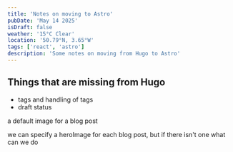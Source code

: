 ```yaml
---
title: 'Notes on moving to Astro'
pubDate: 'May 14 2025'
isDraft: false
weather: '15°C Clear'
location: '50.79°N, 3.65°W'
tags: ['react', 'astro']
description: 'Some notes on moving from Hugo to Astro'
---
```





## Things that are missing from Hugo

- tags and handling of tags
- draft status




a default image for a blog post

we can specify a heroImage for each blog post, but if there isn't one what can we do


  
